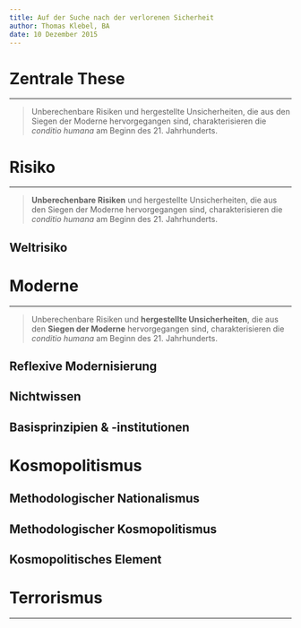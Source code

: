```yaml
---
title: Auf der Suche nach der verlorenen Sicherheit
author: Thomas Klebel, BA
date: 10 Dezember 2015
---
```


# Zentrale These

--- 


> Unberechenbare Risiken und hergestellte Unsicherheiten, die aus den Siegen der Moderne hervorgegangen sind, charakterisieren die *conditio humana* am Beginn des 21. Jahrhunderts.


# Risiko

---


> **Unberechenbare Risiken** und hergestellte Unsicherheiten, die aus den Siegen der Moderne hervorgegangen sind, charakterisieren die *conditio humana* am Beginn des 21. Jahrhunderts.

## Weltrisiko

# Moderne

---


> Unberechenbare Risiken und **hergestellte Unsicherheiten**, die aus den **Siegen der Moderne** hervorgegangen sind, charakterisieren die *conditio humana* am Beginn des 21. Jahrhunderts.


## Reflexive Modernisierung

## Nichtwissen

## Basisprinzipien \& -institutionen
<!-- placeholder -->


# Kosmopolitismus

## Methodologischer Nationalismus

## Methodologischer Kosmopolitismus

## Kosmopolitisches Element


# Terrorismus

---

<!-- To change keyboard bindings for remote presentation tool:
keyboard: {
    39: 'next',
    37: 'prev'
}
 -->
